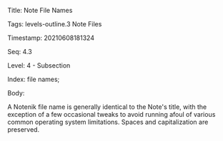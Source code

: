 Title:  Note File Names

Tags:   levels-outline.3 Note Files

Timestamp: 20210608181324

Seq:    4.3

Level:  4 - Subsection

Index:  file names; 

Body: 

A Notenik file name is generally identical to the Note's title, with the exception of a few occasional tweaks to avoid running afoul of various common operating system limitations. Spaces and capitalization are preserved. 

